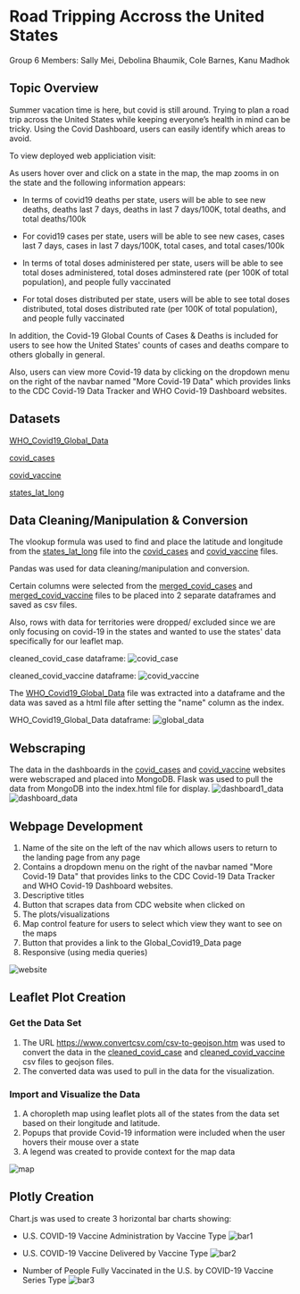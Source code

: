 # Road Tripping Accross the United States

Group 6 Members: Sally Mei, Debolina Bhaumik, Cole Barnes, Kanu Madhok


## Topic Overview
Summer vacation time is here, but covid is still around. Trying to plan a road trip across the United States while keeping everyone’s health in 
mind can be tricky. Using the Covid Dashboard, users can easily identify which areas to avoid. 

To view deployed web appliciation visit:

As users hover over and click on a state in the map, the map zooms in on the state and the following information appears:  

- In terms of covid19 deaths per state, users will be able to see new deaths, deaths last 7 days, deaths in last 7 days/100K, total deaths, and total deaths/100k

- For covid19 cases per state, users will be able to see new cases, cases last 7 days, cases in last 7 days/100K, total cases, and total cases/100k

- In terms of total doses administered per state, users will be able to see total doses administered, total doses adminstered rate (per 100K of total population), and people fully vaccinated

- For total doses distributed per state, users will be able to see total doses distributed, total doses distributed rate (per 100K of total population), and people fully vaccinated

In addition, the Covid-19 Global Counts of Cases & Deaths is included for users to see how the United States' counts of cases and deaths compare to others globally in general.

Also, users can view more Covid-19 data by clicking on the dropdown menu on the right of the navbar named "More Covid-19 Data" which provides links to the CDC Covid-19 Data Tracker and WHO Covid-19 Dashboard websites.

## Datasets
[WHO_Covid19_Global_Data](https://covid19.who.int/data)

[covid_cases](https://covid.cdc.gov/covid-data-tracker/#cases_casesper100klast7days)

[covid_vaccine](https://covid.cdc.gov/covid-data-tracker/#vaccinations_vacc-total-admin-rate-total)

[states_lat_long](https://developers.google.com/public-data/docs/canonical/states_csv)

## Data Cleaning/Manipulation & Conversion
The vlookup formula was used to find and place the latitude and longitude from the [states_lat_long](Resources/states_lat_long.csv) file into the [covid_cases](Resources/covid_cases.csv) and [covid_vaccine](Resources/covid_vaccine.csv) files.


Pandas was used for data cleaning/manipulation and conversion. 

Certain columns were selected from the [merged_covid_cases](Resources/merged_covid_cases.csv) and [merged_covid_vaccine](Resources/merged_covid_vaccine.csv) files to be placed into 2 separate dataframes and saved as csv files.

Also, rows with data for territories were dropped/ excluded since we are only focusing on covid-19 in the states and wanted to use the states' data specifically for our leaflet map.

cleaned_covid_case dataframe:
![covid_case](Images/covid_case.PNG)

cleaned_covid_vaccine dataframe:
![covid_vaccine](Images/covid_vaccine.PNG)

The [WHO_Covid19_Global_Data](Resources/WHO_COVID19_Global_Data.csv) file was extracted into a dataframe and the data was saved as a html file after setting the "name" column as the index.

WHO_Covid19_Global_Data dataframe:
![global_data](Images/global_data.PNG)


## Webscraping
The data in the dashboards in the [covid_cases](https://covid.cdc.gov/covid-data-tracker/#cases_casesper100klast7days) and [covid_vaccine](https://covid.cdc.gov/covid-data-tracker/#vaccinations_vacc-total-admin-rate-total) websites were webscraped and placed into MongoDB. Flask was used to pull the data from MongoDB into the index.html file for display. 
![dashboard1_data](Images/dashboard1.PNG)
![dashboard_data](Images/dashboard.PNG)


## Webpage Development
1. Name of the site on the left of the nav which allows users to return to the landing page from any page
2. Contains a dropdown menu on the right of the navbar named "More Covid-19 Data" that provides links to the CDC Covid-19 Data Tracker and WHO Covid-19 Dashboard websites.
3. Descriptive titles
4. Button that scrapes data from CDC website when clicked on 
5. The plots/visualizations
6. Map control feature for users to select which view they want to see on the maps  
7. Button that provides a link to the Global_Covid19_Data page
8. Responsive (using media queries)

![website](Images/website.png)


## Leaflet Plot Creation
### Get the Data Set
1. The URL https://www.convertcsv.com/csv-to-geojson.htm  was used to convert the data in the [cleaned_covid_case](Resources/Cleaned_Files/cleaned_covid_case.csv) and [cleaned_covid_vaccine](Resources/Cleaned_Files/cleaned_covid_vaccine.csv) csv files to geojson files. 
2. The converted data was used to pull in the data for the visualization.

### Import and Visualize the Data
1. A choropleth map using leaflet plots all of the states from the data set based on their longitude and latitude.
2. Popups that provide Covid-19 information were included when the user hovers their mouse over a state
3. A legend was created to provide context for the map data

![map](Images/maps.PNG)

## Plotly Creation
Chart.js was used to create 3 horizontal bar charts showing:
- U.S. COVID-19 Vaccine Administration by Vaccine Type
![bar1](Images/bar1.PNG)

- U.S. COVID-19 Vaccine Delivered by Vaccine Type
![bar2](Images/bar2.PNG)

- Number of People Fully Vaccinated in the U.S. by COVID-19 Vaccine Series Type
![bar3](Images/bar3.PNG)
